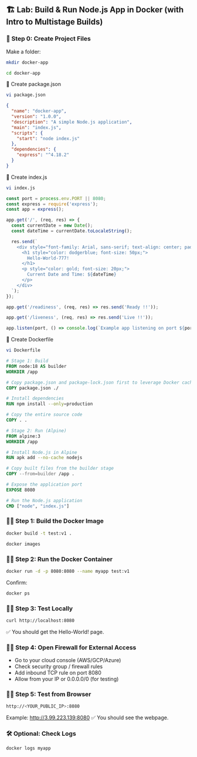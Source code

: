## 🏗 Lab: Build & Run Node.js App in Docker (with Intro to Multistage Builds)

### 📁 Step 0: Create Project Files
Make a folder:
```bash
mkdir docker-app
```
```bash
cd docker-app
```

📄 Create package.json
```bash
vi package.json
```
```json
{
  "name": "docker-app",
  "version": "1.0.0",
  "description": "A simple Node.js application",
  "main": "index.js",
  "scripts": {
    "start": "node index.js"
  },
  "dependencies": {
    "express": "^4.18.2"
  }
}
```

📄 Create index.js
```bash
vi index.js
```
```js
const port = process.env.PORT || 8080;
const express = require('express');
const app = express();

app.get('/', (req, res) => {
  const currentDate = new Date();
  const dateTime = currentDate.toLocaleString();

  res.send(`
    <div style="font-family: Arial, sans-serif; text-align: center; padding: 50px;">
      <h1 style="color: dodgerblue; font-size: 50px;">
        Hello-World-777!
      </h1>
      <p style="color: gold; font-size: 20px;">
        Current Date and Time: ${dateTime}
      </p>
    </div>
  `);
});

app.get('/readiness', (req, res) => res.send('Ready !!'));

app.get('/liveness', (req, res) => res.send('Live !!'));

app.listen(port, () => console.log(`Example app listening on port ${port}!`));

```

📄 Create Dockerfile
```bash
vi Dockerfile
```
```Dockerfile
# Stage 1: Build
FROM node:18 AS builder
WORKDIR /app

# Copy package.json and package-lock.json first to leverage Docker cache
COPY package.json ./

# Install dependencies
RUN npm install --only=production

# Copy the entire source code
COPY . .

# Stage 2: Run (Alpine)
FROM alpine:3
WORKDIR /app

# Install Node.js in Alpine
RUN apk add --no-cache nodejs

# Copy built files from the builder stage
COPY --from=builder /app .

# Expose the application port
EXPOSE 8080

# Run the Node.js application
CMD ["node", "index.js"]

```

### 🏃‍♂️ Step 1: Build the Docker Image
```bash
docker build -t test:v1 .
```
```bash
docker images
```

### 🏃‍♂️ Step 2: Run the Docker Container
```bash
docker run -d -p 8080:8080 --name myapp test:v1
```
Confirm:
```bash
docker ps
```
### 🏃‍♂️ Step 3: Test Locally
```bash
curl http://localhost:8080
```
✅ You should get the Hello-World! page.

### 🏃‍♂️ Step 4: Open Firewall for External Access
* Go to your cloud console (AWS/GCP/Azure)
* Check security group / firewall rules
* Add inbound TCP rule on port 8080
* Allow from your IP or 0.0.0.0/0 (for testing)

### 🏃‍♂️ Step 5: Test from Browser
```bash
http://<YOUR_PUBLIC_IP>:8080
```
Example:
http://3.99.223.139:8080
✅ You should see the webpage.

### 🛠 Optional: Check Logs
```bash
docker logs myapp
```
